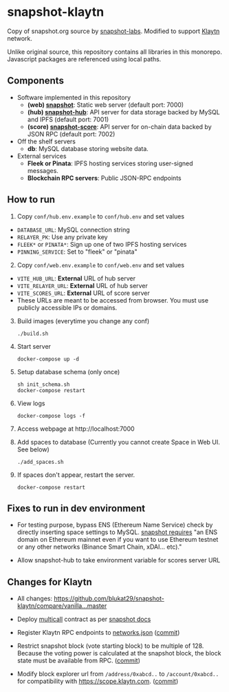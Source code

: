 # snapshot-klaytn

Copy of snapshot.org source by [snapshot-labs](https://github.com/snapshot-labs).
Modified to support [Klaytn](https://github.com/klaytn/klaytn) network.

Unlike original source, this repository contains all libraries in this monorepo.
Javascript packages are referenced using local paths.

## Components

- Software implemented in this repository
  - **(web) [snapshot](./snapshot)**: Static web server (default port: 7000)
  - **(hub) [snapshot-hub](./snapshot-hub)**: API server for data storage backed by MySQL and IPFS (default port: 7001)
  - **(score) [snapshot-score](./snapshot-score)**: API server for on-chain data backed by JSON RPC (default port: 7002)
- Off the shelf servers
  - **db**: MySQL database storing website data.
- External services
  - **Fleek or Pinata**: IPFS hosting services storing user-signed messages.
  - **Blockchain RPC servers**: Public JSON-RPC endpoints

## How to run

1. Copy `conf/hub.env.example` to `conf/hub.env` and set values
  - `DATABASE_URL`: MySQL connection string
  - `RELAYER_PK`: Use any private key
  - `FLEEK*` or `PINATA*`: Sign up one of two IPFS hosting services
  - `PINNING_SERVICE`: Set to "fleek" or "pinata"
2. Copy `conf/web.env.example` to `conf/web.env` and set values
  - `VITE_HUB_URL`: **External** URL of hub server
  - `VITE_RELAYER_URL`: **External** URL of hub server
  - `VITE_SCORES_URL`: **External** URL of score server
  - These URLs are meant to be accessed from browser.
    You must use publicly accessible IPs or domains.
3. Build images (everytime you change any conf)
    ```
    ./build.sh
    ```
4. Start server
    ```
    docker-compose up -d
    ```
5. Setup database schema (only once)
    ```
    sh init_schema.sh
    docker-compose restart
    ```
6. View logs
    ```
    docker-compose logs -f
    ```
7. Access webpage at http://localhost:7000

8. Add spaces to database (Currently you cannot create Space in Web UI. See below) 
    ```
    ./add_spaces.sh
    ```

9. If spaces don't appear, restart the server.
    ```
    docker-compose restart
    ```

## Fixes to run in dev environment

- For testing purpose, bypass ENS (Ethereum Name Service) check by directly inserting space settings to MySQL.
[snapshot requires](https://docs.snapshot.org/spaces/before-creating-your-space) "an ENS domain on Ethereum mainnet even if you want to use Ethereum testnet or any other networks (Binance Smart Chain, xDAI... etc)."

- Allow snapshot-hub to take environment variable for scores server URL

## Changes for Klaytn

- All changes: https://github.com/blukat29/snapshot-klaytn/compare/vanilla...master

- Deploy [multicall](https://github.com/makerdao/multicall/blob/master/src/Multicall.sol) contract as per [snapshot docs](https://docs.snapshot.org/networks)

- Register Klaytn RPC endpoints to [networks.json](./snapshot.js/src/networks.json) ([commit](https://github.com/blukat29/snapshot-klaytn/commit/3ddebca136dfa704c95abd8eb869954088d31b54))

- Restrict snapshot block (vote starting block) to be multiple of 128.
  Because the voting power is calculated at the snapshot block, the block state must be available from RPC. ([commit](https://github.com/blukat29/snapshot-klaytn/commit/7982a8b8c07f28c6fefd7b35866d912e8c70409e))

- Modify block explorer url from `/address/0xabcd..` to `/account/0xabcd..` for compatibility with https://scope.klaytn.com. ([commit](https://github.com/blukat29/snapshot-klaytn/commit/afcf17a9163dd23d1c24b0942fdb7521f6d023ba))
